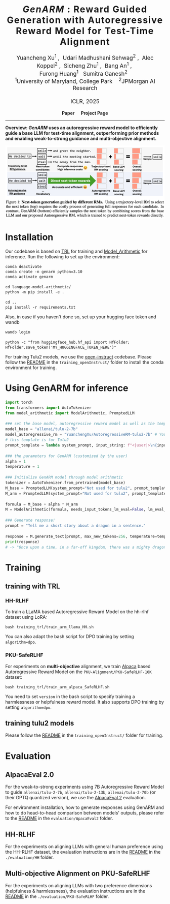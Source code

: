<h1 align='center' style="text-align:center; font-weight:bold; font-size:2.0em;letter-spacing:2.0px;"> <em>GenARM</em> : Reward Guided Generation with Autoregressive Reward Model for Test-Time Alignment </h1>
<p align='center' style="text-align:center;font-size:1.25em;">
    <a href="https://yuancheng-xu.github.io" target="_blank" style="text-decoration: none;">Yuancheng Xu</a><sup>1</sup>&nbsp;,&nbsp;
    <a href="https://udarimadhu.github.io" target="_blank" style="text-decoration: none;">Udari Madhushani Sehwag</a><sup>2</sup>&nbsp;,&nbsp;
    <a href="https://koppel.netlify.app" target="_blank" style="text-decoration: none;">Alec Koppel</a><sup>2</sup>&nbsp;,&nbsp;
  <a href="https://schzhu.github.io" target="_blank" style="text-decoration: none;">Sicheng Zhu</a><sup>1</sup>&nbsp;,&nbsp;
    <a href="https://bangann.github.io" target="_blank" style="text-decoration: none;">Bang An</a><sup>1</sup>&nbsp;,&nbsp;<br> 
    <a href="https://furong-huang.com" target="_blank" style="text-decoration: none;">Furong Huang</a><sup>1</sup>&nbsp;&nbsp; 
    <a href="https://www.jpmorgan.com/technology/artificial-intelligence/about/sumitra-ganesh" target="_blank" style="text-decoration: none;">Sumitra Ganesh</a><sup>2</sup>&nbsp;&nbsp; 
    <br/> 
<sup>1</sup>University of Maryland, College Park&nbsp;&nbsp;&nbsp;&nbsp;<sup>2</sup>JPMorgan AI Research<br>
<br>ICLR, 2025</span>
</p>

<p align='center' style="text-align:center;font-size:2.5 em;">
<b>
    <a href="https://arxiv.org/abs/2410.08193" target="_blank" style="text-decoration: none;">Paper</a>&nbsp;&nbsp;&nbsp;&nbsp;&nbsp;
    <a href="https://genarm.github.io" target="_blank" style="text-decoration: none;">Project Page</a>
</b>
</p>

---

**Overview: <em>GenARM</em> uses an autoregressive reward model to efficiently guide a base LLM for test-time alignment, outperforming prior methods and enabling weak-to-strong guidance and multi-objective alignment.**

![](assets/demo_main.png)

# Installation

Our codebase is based on [TRL](https://huggingface.co/docs/trl/index) for training and [Model_Arithmetic](https://github.com/eth-sri/language-model-arithmetic) for inference. Run the following to set up the environment:

```
conda deactivate
conda create -n genarm python=3.10
conda activate genarm

cd language-model-arithmetic/
python -m pip install -e .

cd ..
pip install -r requirements.txt
```

Also, in case if you haven't done so, set up your hugging face token and wandb
```
wandb login

python -c "from huggingface_hub.hf_api import HfFolder; HfFolder.save_token('MY_HUGGINGFACE_TOKEN_HERE')"
```

For training Tulu2 models, we use the [open-instruct](https://github.com/allenai/open-instruct) codebase. Please follow the [README](./training_openInstruct/README.md) in the `training_openInstruct/` folder to install the conda environment for training. 

# Using GenARM for inference

```python
import torch
from transformers import AutoTokenizer
from model_arithmetic import ModelArithmetic, PromptedLLM

### set the base model, autoregressive reward model as well as the template
model_base = "allenai/tulu-2-7b"
model_autoregressive_rm = "YuanchengXu/AutoregressiveRM-tulu2-7b" # Your Autoregressive RM PATH
# this template is for Tulu2 
prompt_template = lambda system_prompt, input_string: f"<|user|>\n{input_string}\n<|assistant|>\n" 

### the parameters for GenARM (customized by the user)
alpha = 1
temperature = 1

### Initialize GenARM model through model arithmetic
tokenizer = AutoTokenizer.from_pretrained(model_base)
M_base = PromptedLLM(system_prompt="Not used for tulu2", prompt_template=prompt_template, model=model_base, tokenizer=tokenizer) 
M_arm = PromptedLLM(system_prompt="Not used for tulu2", prompt_template=prompt_template, model=model_autoregressive_rm, tokenizer=tokenizer) 

formula = M_base + alpha * M_arm
M = ModelArithmetic(formula, needs_input_tokens_lm_eval=False, lm_eval_task=None, dtype=torch.bfloat16) 

### Generate response!
prompt = "Tell me a short story about a dragon in a sentence."

response = M.generate_text(prompt, max_new_tokens=256, temperature=temperature/(1+alpha), top_p=1, top_k=0, do_speculation=False)[0].removesuffix(M.tokenizer.eos_token)
print(response)
# -> "Once upon a time, in a far-off kingdom, there was a mighty dragon that guarded a treasure trove of gold and jewels, fiercely protecting it from any who dared to approach."
```

# Training

## training with TRL

### HH-RLHF

To train a LLaMA based Autoregressive Reward Model on the hh-rlhf dataset using LoRA:

```
bash training_trl/train_arm_llama_HH.sh
```
You can also adapt the bash script for DPO training by setting `algorithm=dpo`.

### PKU-SafeRLHF

For experiments on **multi-objective** alignment, we train [Alpaca](https://huggingface.co/PKU-Alignment/alpaca-7b-reproduced) based Autoregressive Reward Model on the `PKU-Alignment/PKU-SafeRLHF-10K` dataset: 

```
bash training_trl/train_arm_alpaca_SafeRLHF.sh
```

You need to set `version` in the bash script to specify training a harmlessness or helpfulness reward model. It also supports DPO training by setting `algorithm=dpo`.

## training tulu2 models 
Please follow the [README](./training_openInstruct/README.md) in the `training_openInstruct/` folder for training. 

# Evaluation

## AlpacaEval 2.0

For the weak-to-strong experiments using 7B Autoregressive Reward Model to guide `allenai/tulu-2-7b`, `allenai/tulu-2-13b`, `allenai/tulu-2-70b` (or their GPTQ quantized version), we use the [AlpacaEval 2](https://github.com/tatsu-lab/alpaca_eval) evaluation. 

For environment installation, how to generate responses using GenARM and how to do head-to-head comparison between models' outputs, please refer to the [README](./evaluation/AlpacaEval2/README.md) in the `evaluation/ApacaEval2` folder. 

## HH-RLHF

For the experiments on aligning LLMs with general human preference using the HH-RLHF dataset, the evaluation instructions are in the [README](./evaluation/HH/README.md) in the `./evaluation/HH` folder. 

## Multi-objective Alignment on PKU-SafeRLHF

For the experiments on aligning LLMs with two preference dimensions (helpfulness & harmlessness), the evaluation instructions are in the [README](./evaluation/PKU-SafeRLHF/README.md) in the `./evaluation/PKU-SafeRLHF` folder. 